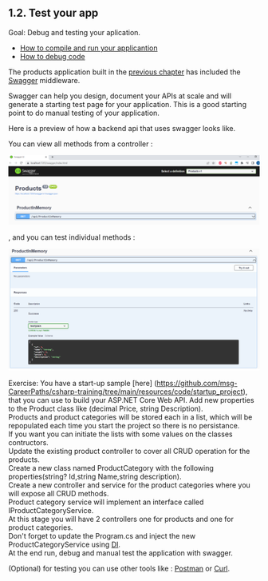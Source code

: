 ## 1.2. Test your app

Goal: 
   Debug and testing your aplication. 

- [How to compile and run your applicantion](https://docs.microsoft.com/en-us/visualstudio/ide/compiling-and-building-in-visual-studio?view=vs-2022)
- [How to debug code](https://docs.microsoft.com/en-us/visualstudio/get-started/csharp/tutorial-debugger?view=vs-2022)

The products application built in the [ previous chapter](https://github.com/msg-CareerPaths/csharp-training/blob/main/chapters/101-create-web-api-project.mdChapter) has included the [Swagger](https://swagger.io/) middleware. 

Swagger can help you design, document your APIs at scale and will  generate a starting test page for your application. 
This is a good starting point to do manual testing of your application.

Here is a preview of how a backend api that uses swagger looks like.

You can view all methods from a controller :

![Data Model](https://github.com/msg-CareerPaths/csharp-training/blob/main/resources/images/swagger1.png "Data Model")

, and you can test individual methods :

![Data Model](https://github.com/msg-CareerPaths/csharp-training/blob/main/resources/images/swagger2.png "Data Model")

Exercise:
  You have a start-up sample [here] (https://github.com/msg-CareerPaths/csharp-training/tree/main/resources/code/startup_project), that you can use to build your ASP.NET Core Web API.
  Add new properties to the Product class like (decimal Price, string Description).  
  Products and product categories  will be stored each in a list, which will be repopulated each time you start the project  so there is no persistance.  
  If you want you can initiate the lists with some values on the classes contructors.  
  Update the existing product controller to cover all CRUD operation for the products.  
  Create a new class named ProductCategory with the following properties(string? Id,string Name,string description).  
  Create a new controller and service for the product categories where you will expose all CRUD methods.  
  Product category service will implement an interface called IProductCategoryService.  
  At this stage you will have 2 controllers one for products and one for product categories.  
  Don't forget to update the Program.cs and inject the new ProductCategoryService using [DI](https://learn.microsoft.com/en-us/aspnet/core/fundamentals/dependency-injection?view=aspnetcore-7.0).  
  At the end run, debug and  manual test the application with swagger.  

  (Optional) for testing you can use other tools like : [Postman](https://www.postman.com/) or [Curl](https://curl.se/docs/).
